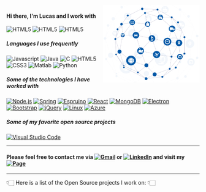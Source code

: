 <img align='right' src="https://github.com/lucaslui/lucaslui/blob/master/iot11-development.gif" width=50%>

#### Hi there, I'm Lucas and I work with

![HTML5](https://img.shields.io/badge/-Internet%20of%20Things-ffa804?style=flat)
![HTML5](https://img.shields.io/badge/-Software%20Development-4d008f?style=flat)
![HTML5](https://img.shields.io/badge/-Embedded%20Systems-102230?style=flat)

##### Languages I use frequently

![Javascript](https://img.shields.io/badge/-JavaScript-F7DF1E?style=flat&logo=javascript&logoColor=white)
![Java](https://img.shields.io/badge/-Java-06305b?style=flat&logo=java&logoColor=white) 
![C](https://img.shields.io/badge/-C%20&%20C++-659ad2?style=flat&logo=c%2B%2B&logoColor=white)
![HTML5](https://img.shields.io/badge/-HTML5-E34F26?style=flat&logo=html5&logoColor=white)
![CSS3](https://img.shields.io/badge/-CSS3-1572B6?style=flat&logo=css3&logoColor=white) 
![Matlab](https://img.shields.io/badge/-Matlab-06305b?style=flat&logo=mathworks&logoColor=white) 
![Python](https://img.shields.io/badge/-Python%203-black?style=flat&logo=python&logoColor=white) 

##### Some of the technologies I have worked with

[![Node.js](https://img.shields.io/badge/-Node.js-222222?style=flat&logo=node.js&logoColor=339933)](https://nodejs.org/en/)
[![Spring](https://img.shields.io/badge/-Spring-222222?style=flat&logo=spring&logoColor=339933)]()
[![Espruino](https://img.shields.io/badge/-Espruino-222222?style=flat&logo=arduino&logoColor=007ACC)](https://www.espruino.com/)
[![React](https://img.shields.io/badge/-React-222222?style=flat&logo=React&logoColor=FFFFFF)]()
[![MongoDB](https://img.shields.io/badge/-MongoDB-222222?style=flat&logo=mongodb&logoColor=339933)](https://www.mongodb.com/)
[![Electron](https://img.shields.io/badge/-Electron-222222?style=flat&logo=electron&logoColor=007ACC)](https://www.electronjs.org/)
[![Bootstrap](https://img.shields.io/badge/-Bootstrap-222222?style=flat&logo=bootstrap&logoColor=white)]()
[![jQuery](https://img.shields.io/badge/-jQuery-222222?style=flat&logo=jQuery&logoColor=0769AD)]()
[![Linux](https://img.shields.io/badge/-Linux-222222?style=flat&logo=linux&logoColor=fff)]()
[![Azure](https://img.shields.io/badge/-Microsoft%20Azure-222222?style=flat&logo=microsoft-azure&logoColor=fff)]()

##### Some of my favorite open source projects

[![Visual Studio Code](https://img.shields.io/badge/-VSCode-444444?style=flat&logo=visual-studio-code&logoColor=007ACC)](https://github.com/microsoft/vscode)

---

#### Please feel free to contact me via [![Gmail](https://img.shields.io/badge/-Email-D14836?style=flat&logo=gmail&logoColor=white)](mailto:lucasluimotta@gmail.com) or [![LinkedIn](https://img.shields.io/badge/-Linkedin-0077B5?style=flat&logo=linkedin&logoColor=white)](https://www.linkedin.com/in/lucas-lui-motta-eng/) and visit my [![Page](https://img.shields.io/badge/-Page-000000?style=flat&logo=houzz&logoColor=white)](https://lucaslui.github.io/personal-page/)

---

👇🏻 Here is a list of the Open Source projects I work on: 👇🏻
